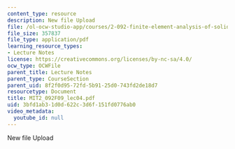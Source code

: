 ```yaml
---
content_type: resource
description: New file Upload
file: /ol-ocw-studio-app/courses/2-092-finite-element-analysis-of-solids-and-fluids-i-fall-2009/3bfd1ab31d0d622c3d6f151fd0776ab0_MIT2_092F09_lec04.pdf
file_size: 357837
file_type: application/pdf
learning_resource_types:
- Lecture Notes
license: https://creativecommons.org/licenses/by-nc-sa/4.0/
ocw_type: OCWFile
parent_title: Lecture Notes
parent_type: CourseSection
parent_uid: 8f2f0d95-72fd-5b91-25d0-743fd2de18d7
resourcetype: Document
title: MIT2_092F09_lec04.pdf
uid: 3bfd1ab3-1d0d-622c-3d6f-151fd0776ab0
video_metadata:
  youtube_id: null
---
```

New file Upload